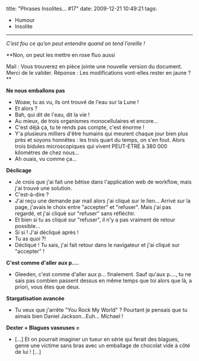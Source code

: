 title: "Phrases Insolites… #17"
date: 2009-12-21 10:49:21
tags:
  - Humour
  - Insolite
---

_C’est fou ce qu’on peut entendre quand on tend l’oreille&nbsp;!_

<!-- more -->**Non, on peut les mettre en rose fluo aussi
<span style="font-weight: normal">Mail&nbsp;: Vous trouverez en pièce jointe une nouvelle version du document. Merci de le valider.
Réponse&nbsp;: Les modifications vont-elles rester en jaune&nbsp;?</span>**

**Ne nous emballons pas**
- Woaw, tu as vu, ils ont trouvé de l'eau sur la Lune&nbsp;!
- Et alors&nbsp;?
- Bah, qui dit de l'eau, dit la vie&nbsp;!
- Au mieux, de trois organismes monocellulaires et encore&#8230;
- C'est déjà ça, tu te rends pas compte, c'est énorme&nbsp;!
- Y'a plusieurs milliers d'être humains qui meurent chaque jour bien plus près et soyons honnêtes&nbsp;: les trois quart du temps, on s'en fout. Alors trois bidules microscopiques qui vivent PEUT-ETRE à 380 000 kilomètres de chez nous&#8230;
- Ah ouais, vu comme ça&#8230;

**Déclicage**
- Je crois que j'ai fait une bêtise dans l'application web de workflow, mais j'ai trouvé une solution.
- C'est-à-dire&nbsp;?
- J'ai reçu une demande par mail alors j'ai cliqué sur le lien&#8230; Arrivé sur la page, j'avais le choix entre "accepter" et "refuser". Mais j'ai pas regardé, et j'ai cliqué sur "refuser" sans réfléchir.
- Et bien si tu as cliqué sur "refuser", il n'y a pas vraiment de retour possible&#8230;
- Si si&nbsp;! J'ai décliqué après&nbsp;!
- Tu as quoi&nbsp;?!
- Décliqué&nbsp;! Tu sais, j'ai fait retour dans le navigateur et j'ai cliqué sur "accepter"&nbsp;!

**C'est comme d'aller aux p&#8230;.**
- Gleeden, c'est comme d'aller aux p&#8230; finalement. Sauf qu'aux p&#8230;., tu ne sais pas combien passent dessus en même temps que toi alors que là, a priori, vous êtes que deux.

**Stargatisation avancée**
- Tu veux que j'arrête "You Rock My World"&nbsp;? Pourtant je pensais que tu aimais bien Daniel Jackson&#8230;Euh&#8230; Michael&nbsp;!

**Dexter + Blagues vaseuses =**
- [&#8230;] Et on pourrait imaginer un tueur en série qui ferait des blagues, genre une victime sans bras avec un emballage de chocolat vide à côté de lui&nbsp;! [&#8230;]
